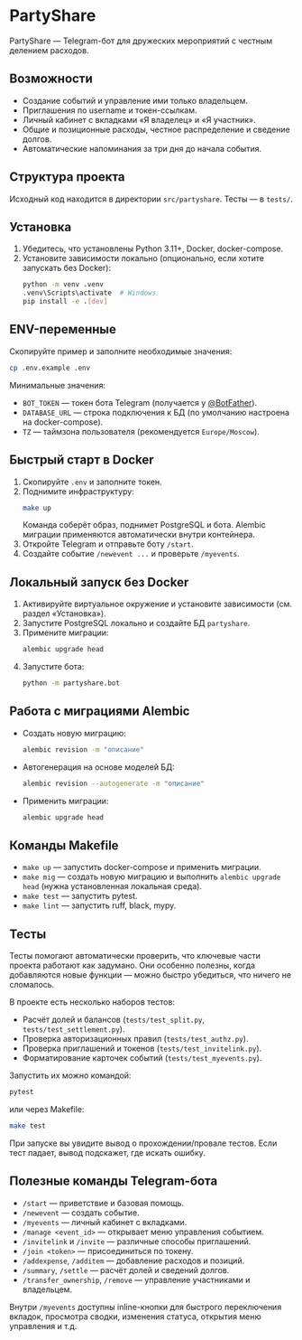 # PartyShare

PartyShare — Telegram-бот для дружеских мероприятий с честным делением расходов.

## Возможности

- Создание событий и управление ими только владельцем.
- Приглашения по username и токен-ссылкам.
- Личный кабинет с вкладками «Я владелец» и «Я участник».
- Общие и позиционные расходы, честное распределение и сведение долгов.
- Автоматические напоминания за три дня до начала события.

## Структура проекта

Исходный код находится в директории `src/partyshare`. Тесты — в `tests/`.

## Установка

1. Убедитесь, что установлены Python 3.11+, Docker, docker-compose.
2. Установите зависимости локально (опционально, если хотите запускать без Docker):
   ```bash
   python -m venv .venv
   .venv\Scripts\activate  # Windows
   pip install -e .[dev]
   ```

## ENV-переменные

Скопируйте пример и заполните необходимые значения:

```bash
cp .env.example .env
```

Минимальные значения:
- `BOT_TOKEN` — токен бота Telegram (получается у [@BotFather](https://t.me/BotFather)).
- `DATABASE_URL` — строка подключения к БД (по умолчанию настроена на docker-compose).
- `TZ` — таймзона пользователя (рекомендуется `Europe/Moscow`).

## Быстрый старт в Docker

1. Скопируйте `.env` и заполните токен.
2. Поднимите инфраструктуру:
   ```bash
   make up
   ```
   Команда соберёт образ, поднимет PostgreSQL и бота. Alembic миграции применяются автоматически внутри контейнера.
3. Откройте Telegram и отправьте боту `/start`.
4. Создайте событие `/newevent ...` и проверьте `/myevents`.

## Локальный запуск без Docker

1. Активируйте виртуальное окружение и установите зависимости (см. раздел «Установка»).
2. Запустите PostgreSQL локально и создайте БД `partyshare`.
3. Примените миграции:
   ```bash
   alembic upgrade head
   ```
4. Запустите бота:
   ```bash
   python -m partyshare.bot
   ```

## Работа с миграциями Alembic

- Создать новую миграцию:
  ```bash
  alembic revision -m "описание"
  ```
- Автогенерация на основе моделей БД:
  ```bash
  alembic revision --autogenerate -m "описание"
  ```
- Применить миграции:
  ```bash
  alembic upgrade head
  ```

## Команды Makefile

- `make up` — запустить docker-compose и применить миграции.
- `make mig` — создать новую миграцию и выполнить `alembic upgrade head` (нужна установленная локальная среда).
- `make test` — запустить pytest.
- `make lint` — запустить ruff, black, mypy.

## Тесты

Тесты помогают автоматически проверить, что ключевые части проекта работают как задумано. Они особенно полезны, когда добавляются новые функции — можно быстро убедиться, что ничего не сломалось.

В проекте есть несколько наборов тестов:
- Расчёт долей и балансов (`tests/test_split.py`, `tests/test_settlement.py`).
- Проверка авторизационных правил (`tests/test_authz.py`).
- Проверка приглашений и токенов (`tests/test_invitelink.py`).
- Форматирование карточек событий (`tests/test_myevents.py`).

Запустить их можно командой:
```bash
pytest
```
или через Makefile:
```bash
make test
```

При запуске вы увидите вывод о прохождении/провале тестов. Если тест падает, вывод подскажет, где искать ошибку.

## Полезные команды Telegram-бота

- `/start` — приветствие и базовая помощь.
- `/newevent` — создать событие.
- `/myevents` — личный кабинет с вкладками.
- `/manage <event_id>` — открывает меню управления событием.
- `/invitelink` и `/invite` — различные способы приглашений.
- `/join <token>` — присоединиться по токену.
- `/addexpense`, `/additem` — добавление расходов и позиций.
- `/summary`, `/settle` — расчёт долей и сведений долгов.
- `/transfer_ownership`, `/remove` — управление участниками и владельцем.

Внутри `/myevents` доступны inline-кнопки для быстрого переключения вкладок, просмотра сводки, изменения статуса, открытия меню управления и т.д.

